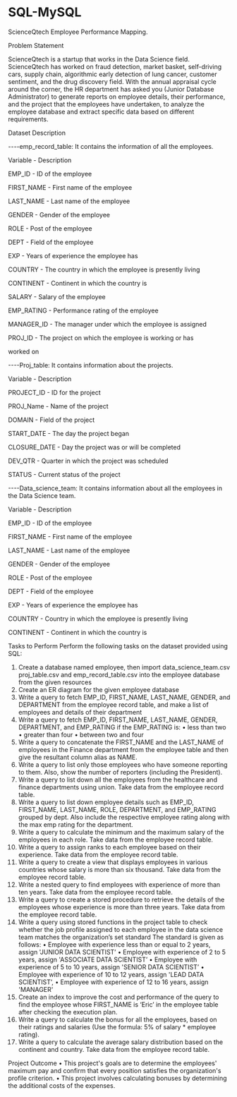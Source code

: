 # SQL-MySQL
ScienceQtech Employee Performance Mapping.


Problem Statement


ScienceQtech is a startup that works in the Data Science field. ScienceQtech 
has worked on fraud detection, market basket, self-driving cars, supply chain, 
algorithmic early detection of lung cancer, customer sentiment, and the drug 
discovery field. With the annual appraisal cycle around the corner, the HR 
department has asked you (Junior Database Administrator) to generate 
reports on employee details, their performance, and the project that the 
employees have undertaken, to analyze the employee database and extract 
specific data based on different requirements.


Dataset Description


----emp_record_table: It contains the information of all the employees.

Variable - Description

EMP_ID - ID of the employee

FIRST_NAME - First name of the employee

LAST_NAME - Last name of the employee

GENDER - Gender of the employee

ROLE - Post of the employee

DEPT - Field of the employee

EXP - Years of experience the employee has

COUNTRY - The country in which the employee is presently living

CONTINENT - Continent in which the country is

SALARY - Salary of the employee

EMP_RATING - Performance rating of the employee

MANAGER_ID - The manager under which the employee is assigned

PROJ_ID - The project on which the employee is working or has 

worked on

----Proj_table: It contains information about the projects.

Variable - Description

PROJECT_ID - ID for the project

PROJ_Name - Name of the project

DOMAIN - Field of the project

START_DATE - The day the project began

CLOSURE_DATE - Day the project was or will be completed

DEV_QTR - Quarter in which the project was scheduled

STATUS - Current status of the project

----Data_science_team: It contains information about all the employees in the 
Data Science team.

Variable - Description

EMP_ID - ID of the employee

FIRST_NAME - First name of the employee

LAST_NAME - Last name of the employee

GENDER - Gender of the employee

ROLE - Post of the employee

DEPT - Field of the employee

EXP - Years of experience the employee has

COUNTRY - Country in which the employee is presently living

CONTINENT - Continent in which the country is



Tasks to Perform
Perform the following tasks on the dataset provided using SQL:
1. Create a database named employee, then import data_science_team.csv 
proj_table.csv and emp_record_table.csv into the employee database 
from the given resources
2. Create an ER diagram for the given employee database
3. Write a query to fetch EMP_ID, FIRST_NAME, LAST_NAME, GENDER, and 
DEPARTMENT from the employee record table, and make a list of 
employees and details of their department
4. Write a query to fetch EMP_ID, FIRST_NAME, LAST_NAME, GENDER, 
DEPARTMENT, and EMP_RATING if the EMP_RATING is:
• less than two
• greater than four
• between two and four
5. Write a query to concatenate the FIRST_NAME and the LAST_NAME of 
employees in the Finance department from the employee table and 
then give the resultant column alias as NAME.
6. Write a query to list only those employees who have someone 
reporting to them. Also, show the number of reporters (including the 
President).
7. Write a query to list down all the employees from the healthcare and 
finance departments using union. Take data from the employee record 
table.
8. Write a query to list down employee details such as EMP_ID, 
FIRST_NAME, LAST_NAME, ROLE, DEPARTMENT, and EMP_RATING 
grouped by dept. Also include the respective employee rating along 
with the max emp rating for the department.
9. Write a query to calculate the minimum and the maximum salary of the 
employees in each role. Take data from the employee record table.
10. Write a query to assign ranks to each employee based on their 
experience. Take data from the employee record table.
11. Write a query to create a view that displays employees in various 
countries whose salary is more than six thousand. Take data from the 
employee record table.
12. Write a nested query to find employees with experience of more than 
ten years. Take data from the employee record table.
13. Write a query to create a stored procedure to retrieve the details of the 
employees whose experience is more than three years. Take data from 
the employee record table.
14. Write a query using stored functions in the project table to check 
whether the job profile assigned to each employee in the data science 
team matches the organization’s set standard
The standard is given as follows:
• Employee with experience less than or equal to 2 years, assign 
'JUNIOR DATA SCIENTIST’
• Employee with experience of 2 to 5 years, assign 'ASSOCIATE DATA 
SCIENTIST’
• Employee with experience of 5 to 10 years, assign 'SENIOR DATA 
SCIENTIST’
• Employee with experience of 10 to 12 years, assign 'LEAD DATA 
SCIENTIST’,
• Employee with experience of 12 to 16 years, assign 'MANAGER'
15. Create an index to improve the cost and performance of the query to 
find the employee whose FIRST_NAME is ‘Eric’ in the employee table 
after checking the execution plan.
16. Write a query to calculate the bonus for all the employees, based on 
their ratings and salaries (Use the formula: 5% of salary * employee 
rating).
17. Write a query to calculate the average salary distribution based on the 
continent and country. Take data from the employee record table.


Project Outcome
• This project's goals are to determine the employees' maximum pay and confirm 
that every position satisfies the organization's profile criterion.
• This project involves calculating bonuses by determining the additional costs of 
the expenses.
